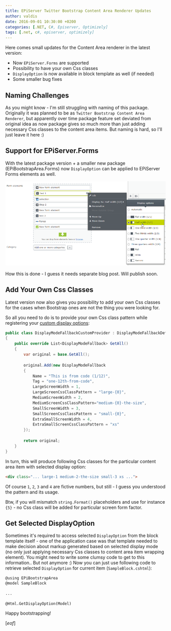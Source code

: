 ```yaml
---
title: EPiServer Twitter Bootstrap Content Area Renderer Updates
author: valdis
date: 2016-09-01 10:30:00 +0200
categories: [.NET, C#, Episerver, Optimizely]
tags: [.net, c#, episerver, optimizely]
---
```


Here comes small updates for the Content Area renderer in the latest version:

* Now `EPiServer.Forms` are supported
* Possibility to have your own Css classes
* `DisplayOption` is now available in block template as well (if needed)
* Some smaller bug fixes

## Naming Challenges

As you might know - I'm still struggling with naming of this package. Originally it was planned to be as `Twitter Bootstrap Content Area Renderer`, but apparently over time package feature set deviated from original idea as now package gives so much more than just adding necessary Css classes to the content area items.
But naming is hard, so I'll just leave it here :)

## Support for EPiServer.Forms

With the latest package version + a smaller new package (EPiBootstrapArea.Forms) now `DisplayOption` can be applied to EPiServer Forms elements as well.

![](/assets/img/2016/08/2016-08-31_11-52-33-2.png)

How this is done - I guess it needs separate blog post. Will publish soon.

## Add Your Own Css Classes

Latest version now also gives you possibility to add your own Css classes for the cases when Bootstrap ones are not the thing you were looking for.

So all you need to do is to provide your own Css class pattern while registering your [custom display options](https://github.com/valdisiljuconoks/EPiBootstrapArea#register-custom-provider):


```csharp
public class DisplayModeFallbackCustomProvider : DisplayModeFallbackDefaultProvider
{
    public override List<DisplayModeFallback> GetAll()
    {
        var original = base.GetAll();

        original.Add(new DisplayModeFallback
        {
            Name = "This is from code (1/12)",
            Tag = "one-12th-from-code",
            LargeScreenWidth = 1,
            LargeScreenCssClassPattern = "large-{0}",
            MediumScreenWidth = 2,
            MediumScreenCssClassPattern="medium-{0}-the-size",
            SmallScreenWidth = 3,
            SmallScreenCssClassPattern = "small-{0}",
            ExtraSmallScreenWidth = 4,
            ExtraSmallScreenCssClassPattern = "xs"
        });

        return original;
    }
}
```

In turn, this will produce following Css classes for the particular content area item with selected display option:

```html
<div class="... large-1 medium-2-the-size small-3 xs ...">
```

Of course `1`, `2`, `3` and `4` are fictive numbers, but still - I guess you understood the pattern and its usage.

Btw, if you will mismatch `string.Format()` placeholders and use for instance `{5}` - no Css class will be added for particular screen form factor.

## Get Selected DisplayOption

Sometimes it's required to access selected `DisplayOption` from the block template itself - one of the application case was that template needed to make decision about markup generated based on selected display mode (no only just applying necessary Css classes to content area item wrapping element). You might need to write some clumsy code to get to this information.. But not anymore :) Now you can just use following code to retrieve selected `DisplayOption` for current item (`SampleBlock.cshtml`):

```razor
@using EPiBootstrapArea
@model SampleBlock

...

@Html.GetDisplayOption(Model)
```

Happy bootstrapping!

[*eof*]
